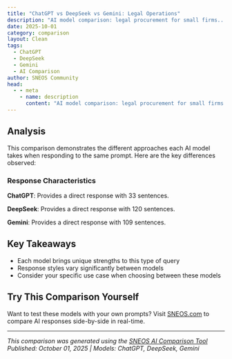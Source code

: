 ```yaml
---
title: "ChatGPT vs DeepSeek vs Gemini: Legal Operations"
description: "AI model comparison: legal procurement for small firms..."
date: 2025-10-01
category: comparison
layout: Clean
tags:
  - ChatGPT
  - DeepSeek
  - Gemini
  - AI Comparison
author: SNEOS Community
head:
  - - meta
    - name: description
      content: "AI model comparison: legal procurement for small firms..."
---
```


<ChatComparison
  title="ChatGPT vs DeepSeek vs Gemini: Legal Operations"
  prompt="legal procurement for small firms"
  :responses='{
    "ChatGPT": "Legal procurement for small firms involves acquiring legal services or resources necessary to support the business\u0027s legal needs while managing costs and ensuring compliance. Here are some key tips and steps for effective legal procurement tailored to small firms:\n\n### 1. Assess Your Legal Needs\n- Identify the specific legal services your firm requires (e.g., contract drafting, employment law, intellectual property, compliance).\n- Determine whether you need ongoing legal support or occasional advice.\n\n### 2. Budget Planning\n- Set a realistic budget for legal services based on your firm\u2019s financial capacity.\n- Consider fixed-fee arrangements or legal service packages to control costs.\n\n### 3. Sourcing Legal Providers\n- Look for law firms or individual attorneys who specialize in areas relevant to your business.\n- Consider local law firms, online legal services, or legal tech platforms offering affordable solutions.\n- Check credentials, experience, and client reviews.\n\n### 4. Request for Proposals (RFPs) or Quotes\n- Prepare a clear description of your legal needs.\n- Request proposals or quotes from multiple providers to compare services and pricing.\n\n### 5. Evaluate and Negotiate\n- Compare proposals on factors like experience, cost, turnaround time, and service quality.\n- Negotiate terms, fees, and payment structures to fit your budget.\n\n### 6. Use Alternative Legal Service Providers (ALSPs)\n- Consider employing paralegals, contract lawyers, or legal consultants for specific tasks.\n- Utilize online legal platforms for document templates and automated services.\n\n### 7. Implement Contracts and Agreements\n- Ensure that engagements with legal providers are formalized through clear engagement letters or contracts.\n- Define scope, deliverables, confidentiality, and billing terms.\n\n### 8. Manage and Review\n- Monitor legal expenditures and service quality regularly.\n- Periodically review your procurement strategy to improve efficiency.\n\n### Additional Tips\n- Leverage legal clinics or nonprofit organizations for free or low-cost legal advice.\n- Invest in basic legal training for staff to handle minor legal issues internally.\n- Keep a repository of standard legal documents to reduce repetitive legal costs.\n\n---\n\nIf you want, I can provide sample RFP templates, lists of affordable legal service providers, or guidance on specific contract clauses for small firms. Let me know!",
    "DeepSeek": "Of course. Legal procurement for small firms is about being smart, strategic, and cost-effective. You don\u0027t have the budget of a large corporation, so your approach must be lean, focused, and value-driven.\n\nHere is a comprehensive guide to legal procurement for small firms.\n\n### The Core Mindset: Shift from \u0022Hiring a Lawyer\u0022 to \u0022Managing Legal Risk\u0022\n\nFirst, change your perspective. You\u0027re not just buying hours of a lawyer\u0027s time. You are **procuring a service to manage a specific business risk or opportunity.** This mindset will lead to better decisions.\n\n---\n\n### The 5-Step Legal Procurement Process for Small Firms\n\n#### Step 1: Identify and Define Your Need\nBe specific about what you need. This is the most critical step.\n\n*   **Type of Work:** Is this a one-off project (e.g., drafting a Terms of Service) or ongoing support (e.g., general counsel)?\n*   **Urgency:** Is it a crisis (e.g., a lawsuit) or a strategic project (e.g., fundraising)?\n*   **Complexity:** Is it a standard contract or a novel, complex issue?\n*   **Internal Capability:** Can you handle any part of this in-house to save costs (e.g., initial draft, fact-gathering)?\n\n**Common Legal Needs for Small Firms:**\n*   Business Formation \u0026 Structure\n*   Contract Drafting/Review (Customer, Vendor, Employment)\n*   Intellectual Property (Trademark, Copyright)\n*   Compliance (Privacy, Industry-specific)\n*   Employment Issues (Hiring, Firing, Handbooks)\n*   Dispute Resolution \u0026 Litigation\n*   Fundraising (Seed rounds, VC)\n\n#### Step 2: Research and Source Potential Providers\nDon\u0027t just Google \u0022lawyer near me.\u0022 Use targeted strategies.\n\n*   **Specialization is Key:** Look for lawyers/firms that specialize in your industry (e.g., tech startups, retail, manufacturing) and the specific legal area you need.\n*   **Referrals and Networks:**\n    *   Ask other business owners in your network.\n    *   Consult your **accountant** \u2013 they often have excellent contacts.\n    *   Use industry associations and local chamber of commerce directories.\n*   **Legal Marketplaces \u0026 New Models:**\n    *   **UpCounsel / Priori Legal:** Marketplaces to post your project and get bids from vetted attorneys.\n    *   **Outside GC / Elevate:** For on-demand, part-time general counsel services without the cost of a full-time hire.\n    *   **Clio / Rocket Lawyer Lawyer Directory:** Directories of lawyers who are often tech-savvy and serve small businesses.\n*   **Law Firms:**\n    *   **Small/Mid-Size Firms:** Often more affordable and personalized than large \u0022Big Law\u0022 firms.\n    *   **Solo Practitioners:** Can be a great, cost-effective option for specialized work. Ensure they have the capacity.\n\n#### Step 3: Evaluate and Select\nTreat this like a hiring process. Interview at least 2-3 candidates.\n\n**Key Questions to Ask:**\n\n*   **Experience:** \u0022Can you provide examples of similar work you\u0027ve done for companies of my size and industry?\u0022\n*   **Fee Structure:** \u0022How do you bill? Hourly, fixed fee, retainer, or subscription?\u0022 (More on this below).\n*   **Cost Estimation:** \u0022Based on our discussion, what is your estimate for completing this work? What are the potential variables that could change this cost?\u0022\n*   **Team:** \u0022Who will be doing the actual work? A partner, an associate, a paralegal?\u0022 (You don\u0027t want to pay partner rates for paralegal work).\n*   **Communication:** \u0022What is your typical response time? How will you keep me updated on progress and costs?\u0022\n*   **Technology:** \u0022What tools do you use for secure communication and document sharing?\u0022\n\n**Red Flags:**\n*   Unwillingness to discuss fees or provide a clear estimate.\n*   Vague answers about experience.\n*   Poor communication during the sales process.\n\n#### Step 4: Negotiate the Engagement\nThis is where you formalize the relationship and protect your budget.\n\n*   **Understand Fee Structures:**\n    *   **Hourly Rate:** Most common. Insist on detailed, regular bills. Ask if tasks can be delegated to lower-cost staff.\n    *   **Fixed/Project Fee:** Ideal for defined projects (e.g., \u0022$X to draft our employment agreement\u0022). No surprise bills.\n    *   **Monthly Retainer:** Good for ongoing work. You pay a set monthly fee for a bundle of services or a priority access line.\n    *   **Subscription/Unbundled Services:** A newer model where you pay a monthly fee for access to a set number of hours or specific services (e.g., contract reviews, phone consultations).\n    *   **Contingency Fee:** Only for litigation (e.g., \u0022we get 30% of what we win\u0022). Not suitable for most advisory work.\n\n*   **Get an Engagement Letter:** This is your contract with the lawyer. Read it carefully. It should outline:\n    *   Scope of work (what is and is *not* included).\n    *   Fee structure and billing practices.\n    *   Who the primary contact will be.\n    *   How disputes are handled.\n\n*   **Negotiate!** It is perfectly acceptable to say, \u0022Your hourly rate is higher than our budget. Is there a fixed-fee option? Or could a junior associate handle some of the research?\u0022\n\n#### Step 5: Manage the Relationship and Budget\nYour job isn\u0027t over once you hire them.\n\n*   **Be Organized:** Provide clear, well-organized information. The less time they spend digging for facts, the less you pay.\n*   **Set a Budget and Get Updates:** \u0022Please inform me before exceeding the $Y estimate.\u0022 Ask for mid-project budget updates.\n*   **Review Bills Meticulously:** Look for vague entries like \u0022legal research\u0022 or \u0022review correspondence.\u0022 It should be specific.\n*   **Communicate Efficiently:** Bundle questions into one email instead of sending five separate ones.\n\n---\n\n### Cost-Saving Strategies for Small Firms\n\n1.  **Use a Legal Health Check:** Instead of waiting for problems, pay for a one-time \u0022legal audit\u0022 to identify and prioritize your biggest risks.\n2.  **Leverage Technology:** Use standard template services (like Clio or LawDepot) for *very* basic drafts, but **always have a lawyer review them** before use.\n3.  **Do Your Homework:** Draft the first version of a document yourself, based on a good template. The lawyer can then refine it, which is cheaper than them drafting from scratch.\n4.  **Use a Retainer for Predictable Costs:** If you have steady legal needs, a monthly retainer can cap your costs and make budgeting easier.\n5.  **Build a Relationship:** Having a \u0022go-to\u0022 lawyer who knows your business is more efficient and cost-effective than finding a new specialist for every single issue.\n\n### When to Consider a Different Model\n\n*   **For ongoing, low-level needs:** A **subscription legal service** (like those offered by some modern law firms) can be perfect.\n*   **For high-stakes, one-off projects (like fundraising):** A **specialist at a respected firm** is worth the investment.\n*   **For routine documents:** A **solo practitioner** on a fixed-fee basis is often the best value.\n\n### Sample Scenario: Procuring a Terms of Service Draft\n\n1.  **Define Need:** \u0022We need a custom Terms of Service for our SaaS platform. It must address data privacy (GDPR/CCPA), payment terms, and liability limits.\u0022\n2.  **Source:** Post the project on UpCounsel and ask two tech lawyers from your local startup association for quotes.\n3.  **Evaluate:** Lawyer A quotes $2,500 fixed fee. Lawyer B quotes $200/hour with a 10-15 hour estimate ($2k-$3k). Lawyer A has a stronger portfolio of SaaS clients.\n4.  **Negotiate \u0026 Engage:** You choose Lawyer A. The engagement letter states the fixed fee includes two rounds of revisions.\n5.  **Manage:** You provide Lawyer A with all your internal process documents and a competitor\u0027s ToS for reference. The project is completed on budget.\n\nBy following a structured process, small firms can secure high-quality legal services that protect the business without breaking the bank.",
    "Gemini": "Legal procurement for small firms is about finding and managing legal services in a way that\u0027s cost-effective, efficient, and delivers the best value for your business needs.  It\u0027s not just about finding the cheapest lawyer, but finding the *right* lawyer at a reasonable price.  Here\u0027s a breakdown of key steps and considerations:\n\n**1. Identify Your Legal Needs:**\n\n*   **Audit your potential risks:** What areas of your business are most likely to require legal assistance? (e.g., contracts, employment, intellectual property, regulatory compliance, real estate).\n*   **Define specific legal projects:**  Instead of just saying \u0022we need help with contracts,\u0022 break it down.  Is it contract drafting, review, negotiation, template creation?  The more specific you are, the easier it is to get accurate pricing.\n*   **Prioritize your needs:**  What are the most urgent and critical legal issues you need to address?  Focus your efforts and budget there first.\n*   **Consider preventative measures:** Can you take steps to reduce your risk of legal problems in the first place? (e.g., employee handbooks, standardized contract templates).\n\n**2. Research and Source Legal Services:**\n\n*   **Referrals:**  Ask other small business owners, industry contacts, or your accountant for recommendations.  Personal referrals are often a good starting point.\n*   **Online Directories:**  Use online legal directories like Avvo, Martindale-Hubbell, Justia, and FindLaw.  Check lawyer ratings, reviews, and areas of expertise.\n*   **Local Bar Associations:**  Contact your local bar association. They often have referral services or lists of attorneys specializing in certain areas.\n*   **Legal Tech Platforms:**  Explore online legal platforms that connect businesses with lawyers (e.g., UpCounsel, Priori Legal).  These platforms often offer transparent pricing and streamlined communication.\n*   **Consider Alternative Legal Service Providers (ALSPs):**  These providers may offer more specialized or efficient legal services than traditional law firms, especially for routine tasks. Examples include legal document automation software or contract review services.\n*   **Free or Low-Cost Resources:** Look for free legal clinics, pro bono programs, or community legal organizations that may offer assistance to small businesses.  Many universities have law school clinics that offer free or reduced-cost legal services.  The SBA (Small Business Administration) is a good resource for information on legal resources.\n\n**3. Evaluate and Select Legal Counsel:**\n\n*   **Shortlist Potential Candidates:** Based on your research, create a list of a few attorneys or firms that seem like a good fit.\n*   **Initial Consultation:** Schedule consultations with each candidate.  Many lawyers offer free initial consultations.\n*   **Key Questions to Ask in Consultations:**\n    *   What is your experience in this specific area of law?\n    *   How many similar cases have you handled?\n    *   What is your approach to this type of legal issue?\n    *   What are the potential outcomes, both positive and negative?\n    *   How do you bill?  (Hourly, fixed fee, contingency fee?)\n    *   What is your estimated cost for this project?\n    *   What are your communication practices? (How often will you update me?)\n    *   Who will be working on my case?\n    *   Can you provide references?\n*   **Assess the Fit:**  Consider not just the lawyer\u0027s expertise but also their communication style, responsiveness, and overall fit with your company culture.\n*   **Check References:** If possible, contact the references provided by the lawyer to get feedback on their performance.\n\n**4. Negotiate Fees and Billing Arrangements:**\n\n*   **Understand Billing Options:**\n    *   **Hourly Rate:**  You pay for the lawyer\u0027s time spent on your case.  Get a clear understanding of the hourly rates for all attorneys and paralegals who might work on your case.  Request a cap on hours or a budget to avoid surprises.\n    *   **Fixed Fee (Flat Fee):**  You pay a set amount for a specific legal service (e.g., drafting a contract, filing a trademark application).  Fixed fees provide more cost certainty.\n    *   **Contingency Fee:**  The lawyer gets paid a percentage of the amount you recover in a case.  This is common in personal injury cases, but less common for business matters.\n    *   **Retainer Fee:** You pay an upfront fee to secure the lawyer\u0027s services and ensure their availability.  The retainer may be credited against future billings.\n*   **Negotiate:**  Don\u0027t be afraid to negotiate fees and billing arrangements.  Ask if there\u0027s any flexibility in the rates or if they offer volume discounts.\n*   **Get it in Writing:**  Always get a written fee agreement that clearly outlines the scope of services, the fee structure, and payment terms.  Carefully review this agreement before signing it.\n\n**5. Manage and Monitor Legal Services:**\n\n*   **Maintain Clear Communication:**  Establish clear communication channels with your lawyer and stay informed about the progress of your case.\n*   **Track Time and Expenses:**  If you\u0027re paying hourly, carefully review invoices to ensure they are accurate and reasonable.  Question any charges that seem unclear or excessive.\n*   **Provide Feedback:**  Let your lawyer know if you have any concerns or questions about their services.  Providing feedback can help improve the quality of service and ensure that your needs are being met.\n*   **Evaluate Performance:**  After the legal project is completed, evaluate the lawyer\u0027s performance based on factors such as expertise, communication, responsiveness, and results.  This feedback can help you make informed decisions about future legal needs.\n\n**6.  Leverage Technology:**\n\n*   **Legal Document Automation:** Use software to automate the creation of standard legal documents (e.g., contracts, NDAs).\n*   **Contract Management Systems:**  Implement a system to track and manage your contracts, ensuring compliance and preventing breaches.\n*   **Online Research Tools:**  Use online resources to research legal issues and gain a better understanding of your legal risks.\n\n**Key Considerations for Small Firms:**\n\n*   **Budget:**  Legal fees can be a significant expense for small businesses.  Set a realistic budget for legal services and stick to it.\n*   **Risk Tolerance:**  Understand your company\u0027s risk tolerance and prioritize legal issues accordingly.\n*   **Long-Term Relationship:**  Building a long-term relationship with a trusted legal advisor can be beneficial for your business.\n*   **Proactive Approach:**  Don\u0027t wait until you have a legal problem to seek help.  Taking a proactive approach to legal compliance can help prevent problems and save you money in the long run.\n*   **DIY vs. Professional:**  While there are some legal tasks you can handle yourself (e.g., using online legal forms), it\u0027s important to recognize when you need professional legal advice.  Making a mistake in a legal matter can be costly.\n\n**Example Scenario:**\n\nLet\u0027s say you run a small e-commerce business and need a lawyer to review your website\u0027s terms of service and privacy policy.\n\n1.  **Identify the Need:**  Specific project: Review and update terms of service and privacy policy to comply with current regulations (e.g., GDPR, CCPA).\n2.  **Research:**  Ask your network for referrals. Search online directories for attorneys specializing in internet law and privacy.\n3.  **Evaluate:**  Contact 3-4 lawyers and schedule consultations.  Ask about their experience with e-commerce businesses and privacy regulations.\n4.  **Negotiate:**  Ask for a fixed fee quote for reviewing the documents. Compare the quotes and negotiate if necessary.\n5.  **Manage:**  Provide the lawyer with all relevant information and documents.  Stay in communication throughout the review process.\n\nBy following these steps, small firms can effectively manage their legal procurement and ensure that they are getting the best value for their money. Remember to prioritize, plan, and communicate clearly throughout the process.\n"
  }'
  published-date="21:50"
/>

## Analysis

This comparison demonstrates the different approaches each AI model takes when responding to the same prompt. Here are the key differences observed:

### Response Characteristics

**ChatGPT**: Provides a direct response with 33 sentences. 

**DeepSeek**: Provides a direct response with 120 sentences. 

**Gemini**: Provides a direct response with 109 sentences. 

## Key Takeaways

- Each model brings unique strengths to this type of query
- Response styles vary significantly between models
- Consider your specific use case when choosing between these models

## Try This Comparison Yourself

Want to test these models with your own prompts? Visit [SNEOS.com](https://sneos.com) to compare AI responses side-by-side in real-time.

---

*This comparison was generated using the [SNEOS AI Comparison Tool](https://sneos.com)*
*Published: October 01, 2025 | Models: ChatGPT, DeepSeek, Gemini*

